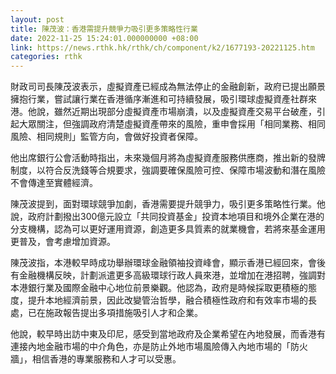 ```yaml
---
layout: post
title: 陳茂波：香港需提升競爭力吸引更多策略性行業
date: 2022-11-25 15:24:01.000000000 +08:00
link: https://news.rthk.hk/rthk/ch/component/k2/1677193-20221125.htm
categories: rthk
---
```


財政司司長陳茂波表示，虛擬資產已經成為無法停止的金融創新，政府已提出願景擁抱行業，嘗試讓行業在香港循序漸進和可持續發展，吸引環球虛擬資產社群來港。他說，雖然近期出現部分虛擬資產市場崩潰，以及虛擬資產交易平台破產，引起大眾關注，但強調政府清楚虛擬資產帶來的風險，重申會採用「相同業務、相同風險、相同規則」監管方向，會做好投資者保障。

他出席銀行公會活動時指出，未來幾個月將為虛擬資產服務供應商，推出新的發牌制度，以符合反洗錢等合規要求，強調要確保風險可控、保障市場波動和潛在風險不會傳達至實體經濟。

陳茂波提到，面對環球競爭加劇，香港需要提升競爭力，吸引更多策略性行業。他說，政府計劃撥出300億元設立「共同投資基金」投資本地項目和境外企業在港的分支機構，認為可以更好運用資源，創造更多具質素的就業機會，若將來基金運用更普及，會考慮增加資源。

陳茂波指，本港較早時成功舉辦環球金融領袖投資峰會，顯示香港已經回來，會後有金融機構反映，計劃派遣更多高級環球行政人員來港，並增加在港招聘，強調對本港銀行業及國際金融中心地位前景樂觀。他認為，政府是時候採取更積極的態度，提升本地經濟前景，因此改變管治哲學，融合積極性政府和有效率市場的長處，已在施政報告提出多項措施吸引人才和企業。

他說，較早時出訪中東及印尼，感受到當地政府及企業希望在內地發展，而香港有連接內地金融市場的中介角色，亦是防止外地市場風險傳入內地市場的「防火牆」，相信香港的專業服務和人才可以受惠。
